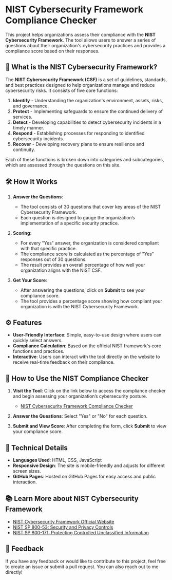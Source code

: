 # NIST Cybersecurity Framework Compliance Checker

This project helps organizations assess their compliance with the **NIST Cybersecurity Framework**. The tool allows users to answer a series of questions about their organization's cybersecurity practices and provides a compliance score based on their responses.

## 📖 What is the NIST Cybersecurity Framework?

The **NIST Cybersecurity Framework (CSF)** is a set of guidelines, standards, and best practices designed to help organizations manage and reduce cybersecurity risks. It consists of five core functions:

1. **Identify** - Understanding the organization's environment, assets, risks, and governance.
2. **Protect** - Implementing safeguards to ensure the continued delivery of services.
3. **Detect** - Developing capabilities to detect cybersecurity incidents in a timely manner.
4. **Respond** - Establishing processes for responding to identified cybersecurity incidents.
5. **Recover** - Developing recovery plans to ensure resilience and continuity.

Each of these functions is broken down into categories and subcategories, which are assessed through the questions on this site.

## 🛠 How It Works

1. **Answer the Questions**: 
    - The tool consists of 30 questions that cover key areas of the NIST Cybersecurity Framework.
    - Each question is designed to gauge the organization’s implementation of a specific security practice.
  
2. **Scoring**:
    - For every "Yes" answer, the organization is considered compliant with that specific practice.
    - The compliance score is calculated as the percentage of "Yes" responses out of 30 questions.
    - The result provides an overall percentage of how well your organization aligns with the NIST CSF.

3. **Get Your Score**: 
    - After answering the questions, click on **Submit** to see your compliance score.
    - The tool provides a percentage score showing how compliant your organization is with the NIST Cybersecurity Framework.

## ⚙️ Features

- **User-Friendly Interface**: Simple, easy-to-use design where users can quickly select answers.
- **Compliance Calculation**: Based on the official NIST framework's core functions and practices.
- **Interactive**: Users can interact with the tool directly on the website to receive real-time feedback on their compliance.

## 🚀 How to Use the NIST Compliance Checker

1. **Visit the Tool**: Click on the link below to access the compliance checker and begin assessing your organization’s cybersecurity posture.
    - [NIST Cybersecurity Framework Compliance Checker](https://YourUsername.github.io/NIST-Compliance-Checker/)

2. **Answer the Questions**: Select "Yes" or "No" for each question.
  
3. **Submit and View Score**: After completing the form, click **Submit** to view your compliance score.

## 📝 Technical Details

- **Languages Used**: HTML, CSS, JavaScript
- **Responsive Design**: The site is mobile-friendly and adjusts for different screen sizes.
- **GitHub Pages**: Hosted on GitHub Pages for easy access and public interaction.

## 📚 Learn More about NIST Cybersecurity Framework

- [NIST Cybersecurity Framework Official Website](https://www.nist.gov/cyberframework)
- [NIST SP 800-53: Security and Privacy Controls](https://nvlpubs.nist.gov/nistpubs/SpecialPublications/NIST.SP.800-53r5.pdf)
- [NIST SP 800-171: Protecting Controlled Unclassified Information](https://nvlpubs.nist.gov/nistpubs/SpecialPublications/NIST.SP.800-171r2.pdf)

## 📧 Feedback

If you have any feedback or would like to contribute to this project, feel free to create an issue or submit a pull request. You can also reach out to me directly!

